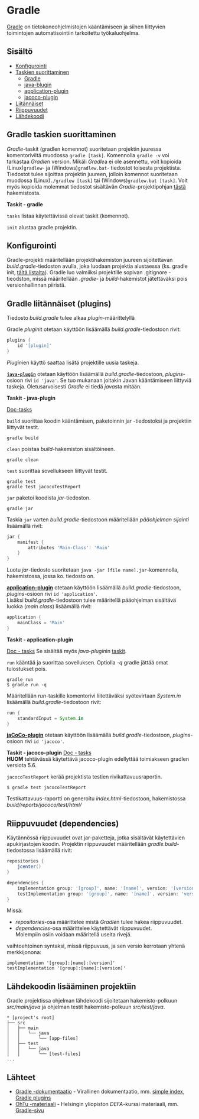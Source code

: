 # Gradle
[Gradle](https://gradle.org/) on tietokoneohjelmistojen kääntämiseen ja siihen liittyvien toimintojen automatisointiin tarkoitettu työkaluohjelma.

## Sisältö
* [Konfigurointi](#konfigurointi)
* [Taskien suorittaminen](#gradle-taskien-suorittaminen)
  * [Gradle](#tasks-gradle)
  * [java-blugin](#tasks-java)
  * [application-plugin](#tasks-application)
  * [jacoco-plugin](#tasks-jacoco)
* [Liitännäiset](#gradle-liit%C3%A4nn%C3%A4iset-plugins)
* [Riippuvuudet](#riippuvuudet-dependencies)
* [Lähdekoodi](#l%C3%A4hdekoodin-lis%C3%A4%C3%A4minen-projektiin)

## Gradle taskien suorittaminen
*Gradle*-taskit (gradlen komennot) suoritetaan projektin juuressa komentoriviltä muodossa `gradle [task]`. Komennolla `gradle -v` voi tarkastaa *Gradle*n version. Mikäli *Gradle*a ei ole asennettu, voit kopioida (Linux)`gradlew`- ja (Windows)`gradlew.bat`- tiedostot toisesta projektista. Tiedostot tulee sijoittaa projektin juureen, jolloin komennot suoritetaan muodossa (Linux)`./gradlew [task]` tai (Windows)`gradlew.bat [task]`. Voit myös kopioida molemmat tiedostot sisältävän *Gradle*-projektipohjan [tästä]() hakemistosta.
  
<a id="tasks-gradle">**Taskit - gradle**</a>

`tasks` listaa käytettävissä olevat taskit (komennot).

`init` alustaa gradle projektin.

## Konfigurointi
Gradle-projekti määritellään projektihakemiston juureen sijoitettavan *build.gradle*-tiedoston avulla, joka luodaan projektia alustaessa (ks. gradle init, [tältä listalta](https://github.com/Pentu88/Toolbox/blob/master/java/gradle.md#taskit---perus)). Gradle luo valmiiksi projektille sopivan .gitignore -tieodston, missä määritellään *.gradle*- ja *build*-hakemistot jätettäväksi pois versionhallinnan piiristä.

## Gradle liitännäiset (plugins)
Tiedosto *build.gradle* tulee alkaa *plugin*-määrittelyllä

Gradle *plugin*it otetaan käyttöön lisäämällä *build.gradle*-tiedostoon rivit:
```groovy
plugins {
    id '[plugin]'
}
```
*Plugin*ien käyttö saattaa lisätä projektille uusia taskeja.

**[`java-plugin`](https://docs.gradle.org/current/userguide/java_plugin.html)** otetaan käyttöön lisäämällä *build.gradle*-tiedostoon, *plugins*-osioon rivi `id 'java'`. Se tuo mukanaan joitakin Javan kääntämiseen liittyviä taskeja. Oletusarvoisesti *Gradle* ei tiedä *java*sta mitään.

<a id="tasks-java">**Taskit - java-plugin**</a>

[Doc-tasks](https://docs.gradle.org/current/userguide/java_plugin.html#sec:java_tasks)

`build` suorittaa koodin kääntämisen, paketoinnin jar -tiedostoksi ja projektiin liittyvät testit.
```
gradle build
``` 

`clean` poistaa *build*-hakemiston sisältöineen.
```
gradle clean
``` 

`test` suorittaa sovellukseen liittyvät testit.
```
gradle test
gradle test jacocoTestReport
```

`jar` paketoi koodista *jar*-tiedoston.
```
gradle jar
```

Taskia `jar` varten *build.gradle*-tiedostoon määritellään *pääohjelman sijainti* lisäämällä rivit:
```groovy
jar {
    manifest {
        attributes 'Main-Class': 'Main'
    }
}
```


Luotu *jar*-tiedosto suoritetaan `java -jar [file name].jar`-komennolla, hakemistossa, jossa ko. tiedosto on.

**[application-plugin](https://docs.gradle.org/current/userguide/application_plugin.html)**  otetaan käyttöön lisäämällä *build.gradle*-tiedostoon, *plugins*-osioon rivi `id 'application'`.\
Lisäksi *build.gradle*-tiedostoon tulee määritellä pääohjelman sisältävä luokka (*main class*) lisäämällä rivit:
```groovy
application {
    mainClass = 'Main'
}
```

<a id="tasks-application">**Taskit - application-plugin**</a>

[Doc - tasks](https://docs.gradle.org/current/userguide/application_plugin.html#sec:application_tasks)
Se sisältää myös *java-plugin*in [taskit](#tasks-java).

`run` kääntää ja suorittaa sovelluksen. Optiolla *-q* gradle jättää omat tulostukset pois.
```
gradle run
$ gradle run -q
```

Määritellään *run*-taskille komentorivi liitettäväksi syötevirtaan *System.in* lisäämällä *build.gradle*-tiedostoon rivit:
```groovy
run {
    standardInput = System.in
}
```

**[jaCoCo-plugin](https://docs.gradle.org/current/userguide/jacoco_plugin.html#gsc.tab=0)** otetaan käyttöön lisäämällä *build.gradle*-tiedostoon, *plugins*-osioon rivi `id 'jacoco'`.

<a id="tasks-jacoco">**Taskit - jacoco-plugin**</a>
[Doc - tasks](https://docs.gradle.org/current/userguide/jacoco_plugin.html#sec:jacoco_tasks)\
**HUOM** tehtävässä käytettävä jacoco-plugin edellyttää toimiakseen gradlen versiota 5.6.

`jacocoTestReport` kerää projektista testien rivikattavuusraportin.
```
$ gradle test jacocoTestReport
```
Testikattavuus-raportti on generoitu *index.html*-tiedostoon, hakemistossa *build/reports/jacoco/test/html/*

## Riippuvuudet (dependencies)
Käytännössä riippuvuudet ovat jar-paketteja, jotka sisältävät käytettävien apukirjastojen koodin. 
Projektin riippuvuudet määritellään *gradle.build*-tiedostossa lisäämällä rivit:
```groovy
repositories {
    jcenter()
}

dependencies {
    implementation group: '[group]', name: '[name]', version: '[version]'
    testImplementation group: '[group]', name: '[name]', version: 'version'
}
```

Missä:
* *repositories*-osa määrittelee mistä *Gradle*n tulee hakea riippuvuudet. 
* *dependencies*-osa määrittelee käytettävät riippuvuudet.\
Molempiin osiin voidaan määritellä useita rivejä. 

vaihtoehtoinen syntaksi, missä riippuvuus, ja sen versio kerrotaan yhtenä merkkijonona:
```
implementation '[group]:[name]:[version]'
testImplementation '[group]:[name]:[version]'
```

## Lähdekoodin lisääminen projektiin
Gradle projektissa ohjelman lähdekoodi sijoitetaan hakemisto-polkuun *src/main/java* ja ohjelman testit hakemisto-polkuun *src/test/java*.
```
* [project's root]
├── src
│   ├── main
│   │   └── java
│   │       └── [app-files]
│   ├── test
│   │   └── java
│   │       └── [test-files]
...
```

## Lähteet
* [Gradle -dokumentaatio](https://docs.gradle.org/current/userguide/userguide.html) - Virallinen dokumentaatio, mm. [simple index](https://docs.gradle.org/current/samples/index.html), [Gradle plugins](https://docs.gradle.org/current/userguide/plugin_reference.html#header)
* [OhTu -materiaali](https://ohjelmistotuotanto-hy-avoin.github.io/) - Helsingin yliopiston *DEFA*-kurssi materiaali, mm. [Gradle-sivu](https://ohjelmistotuotanto-hy-avoin.github.io/gradle/)
